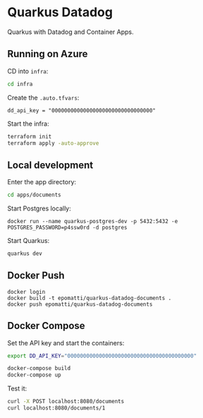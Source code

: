 # Quarkus Datadog

Quarkus with Datadog and Container Apps.

## Running on Azure

CD into `infra`:

```sh
cd infra
```

Create the `.auto.tfvars`:

```hcl
dd_api_key = "00000000000000000000000000000000"
```

Start the infra:

```sh
terraform init
terraform apply -auto-approve
```

## Local development

Enter the app directory:

```sh
cd apps/documents
```

Start Postgres locally:

```
docker run --name quarkus-postgres-dev -p 5432:5432 -e POSTGRES_PASSWORD=p4ssw0rd -d postgres
```

Start Quarkus:

```sh
quarkus dev
```

## Docker Push

```
docker login
docker build -t epomatti/quarkus-datadog-documents .
docker push epomatti/quarkus-datadog-documents
```

## Docker Compose

Set the API key and start the containers:

```sh
export DD_API_KEY="0000000000000000000000000000000000000000"

docker-compose build
docker-compose up
```

Test it:

```sh
curl -X POST localhost:8080/documents
curl localhost:8080/documents/1
```

